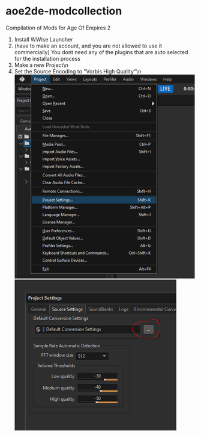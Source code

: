# aoe2de-modcollection
Compilation of Mods for Age Of Empires 2

1. Install WWise Launcher
2. (have to make an account, and you are not allowed to use it commercially)
  You dont need any of the plugins that are auto selected for the installation process
3. Make a new Project\n
4. Set the Source Encoding to "Vorbis High Quality"\n
![Screenshot](quietsoundmod/scr1.png)
![Screenshot](quietsoundmod/scr2.png)
